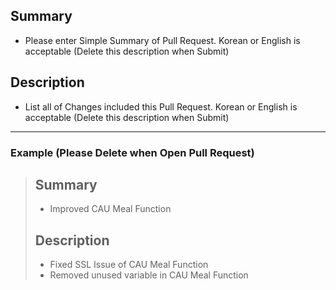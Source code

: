 ## Summary
- Please enter Simple Summary of Pull Request. Korean or English is acceptable (Delete this description when Submit)

## Description
- List all of Changes included this Pull Request. Korean or English is acceptable (Delete this description when Submit)

---

### Example (Please Delete when Open Pull Request)
> ## Summary
> - Improved CAU Meal Function
>
> ## Description
> - Fixed SSL Issue of CAU Meal Function
> - Removed unused variable in CAU Meal Function
